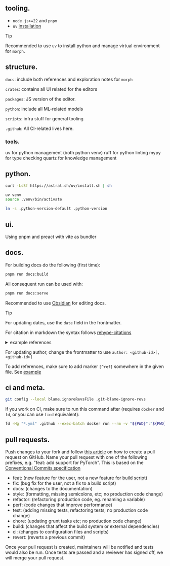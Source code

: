 ## tooling.

- `node.js>=22` and `pnpm`
- `uv` [installation](https://docs.astral.sh/uv/)

> [!tip]
> Recommended to use `uv` to install python and manage virtual environment for `morph`.

## structure.

`docs`: include both references and exploration notes for `morph`

`crates`: contains all UI related for the editors

`packages`: JS version of the editor.

`python`: include all ML-related models

`scripts`: infra stuff for general tooling

`.github`: All CI-related lives here.

### tools.

uv for python management (both python venv)
ruff for python linting
mypy for type checking
quartz for knowledge management

## python.

```bash
curl -LsSf https://astral.sh/uv/install.sh | sh

uv venv
source .venv/bin/activate

ln -s .python-version-default .python-version
```

## ui.

Using pnpm and preact with vite as bundler

## docs.

For building docs do the following (first time):

```bash
pnpm run docs:build
```

All consequent run can be used with:

```bash
pnpm run docs:serve
```

Recommended to use [Obsidian](https://obsidian.md/) for editing docs.

> [!tip]
> For updating dates, use the `date` field in the frontmatter.
>
> For citation in markdown the syntax follows [rehype-citations](https://github.com/timlrx/rehype-citation)

<details>

  <summary>example references</summary>

See https://github.com/linozen/exocortex/blob/v4/content/refs/luhrmann2019.md?plain=1 for examples.

</details>

For updating author, change the frontmatter to use `author: <github-id>[,<github-id>]`

To add references, make sure to add marker `[^ref]` somewhere in the given file. See [example](./docs/content/glossary.md)

## ci and meta.

```bash
git config --local blame.ignoreRevsFile .git-blame-ignore-revs
```

If you work on CI, make sure to run this command after (requires `docker` and `fd`, or you can use `find` equivalent):

```bash
fd -Hg "*.yml" .github --exec-batch docker run --rm -v "${PWD}":"${PWD}" -w "${PWD}" -e RATCHET_EXP_KEEP_NEWLINES=true ghcr.io/sethvargo/ratchet:0 update
```

## pull requests.

Push changes to your fork and follow [this article](https://help.github.com/en/articles/creating-a-pull-request)
on how to create a pull request on GitHub. Name your pull request
with one of the following prefixes, e.g. "feat: add support for
PyTorch". This is based on the [Conventional Commits specification](https://www.conventionalcommits.org/en/v1.0.0/#summary)

- feat: (new feature for the user, not a new feature for build script)
- fix: (bug fix for the user, not a fix to a build script)
- docs: (changes to the documentation)
- style: (formatting, missing semicolons, etc; no production code change)
- refactor: (refactoring production code, eg. renaming a variable)
- perf: (code changes that improve performance)
- test: (adding missing tests, refactoring tests; no production code change)
- chore: (updating grunt tasks etc; no production code change)
- build: (changes that affect the build system or external dependencies)
- ci: (changes to configuration files and scripts)
- revert: (reverts a previous commit)

Once your pull request is created, maintainers will be notified and tests would also be run. Once tests are passed and a reviewer has signed off, we will merge your pull request.
